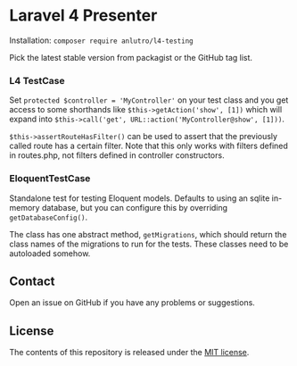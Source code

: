 # Laravel 4 Presenter
Installation: `composer require anlutro/l4-testing`

Pick the latest stable version from packagist or the GitHub tag list.

### L4 TestCase
Set `protected $controller = 'MyController'` on your test class and you get access to some shorthands like `$this->getAction('show', [1])` which will expand into `$this->call('get', URL::action('MyController@show', [1]))`.

`$this->assertRouteHasFilter()` can be used to assert that the previously called route has a certain filter. Note that this only works with filters defined in routes.php, not filters defined in controller constructors.

### EloquentTestCase
Standalone test for testing Eloquent models. Defaults to using an sqlite in-memory database, but you can configure this by overriding `getDatabaseConfig()`.

The class has one abstract method, `getMigrations`, which should return the class names of the migrations to run for the tests. These classes need to be autoloaded somehow.

## Contact
Open an issue on GitHub if you have any problems or suggestions.

## License
The contents of this repository is released under the [MIT license](http://opensource.org/licenses/MIT).